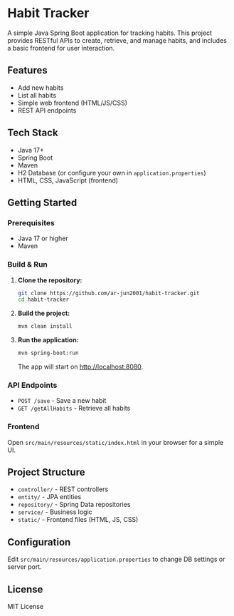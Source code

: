 # Habit Tracker

A simple Java Spring Boot application for tracking habits. This project provides RESTful APIs to create, retrieve, and manage habits, and includes a basic frontend for user interaction.

## Features
- Add new habits
- List all habits
- Simple web frontend (HTML/JS/CSS)
- REST API endpoints

## Tech Stack
- Java 17+
- Spring Boot
- Maven
- H2 Database (or configure your own in `application.properties`)
- HTML, CSS, JavaScript (frontend)

## Getting Started

### Prerequisites
- Java 17 or higher
- Maven

### Build & Run

1. **Clone the repository:**
   ```sh
   git clone https://github.com/ar-jun2001/habit-tracker.git
   cd habit-tracker
   ```
2. **Build the project:**
   ```sh
   mvn clean install
   ```
3. **Run the application:**
   ```sh
   mvn spring-boot:run
   ```
   The app will start on [http://localhost:8080](http://localhost:8080).

### API Endpoints
- `POST /save` - Save a new habit
- `GET /getAllHabits` - Retrieve all habits

### Frontend
Open `src/main/resources/static/index.html` in your browser for a simple UI.

## Project Structure
- `controller/` - REST controllers
- `entity/` - JPA entities
- `repository/` - Spring Data repositories
- `service/` - Business logic
- `static/` - Frontend files (HTML, JS, CSS)

## Configuration
Edit `src/main/resources/application.properties` to change DB settings or server port.

## License
MIT License

